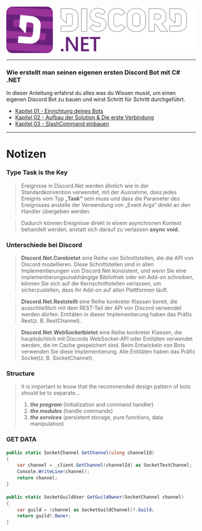 ![](./_images/Combinationmark%20White%20Border.svg)

---

### Wie erstellt man seinen eigenen ersten Discord Bot mit C# .NET
In dieser Anleitung erfahrst du alles was du Wissen musst, um einen eigenen Discord Bot zu bauen und wirst Schritt für Schritt durchgeführt.

- [Kapitel 01 - Einrichtung deines Bots](./Guide/Step01/README.md)
- [Kapitel 02 - Aufbau der Solution & Die erste Verbindung](/Guide/Step02/README.md)
- [Kapitel 03 - SlashCommand einbauen](./Guide/Step03/README.md)

---

# Notizen

### Type Task is the Key
> Ereignisse in Discord.Net werden ähnlich wie in der Standardkonvention verwendet, mit der Ausnahme, dass jedes Ereignis vom Typ „**Task“** sein muss und dass die Parameter des Ereignisses anstelle der Verwendung von „Event Args“ direkt an den Handler übergeben werden.

> Dadurch können Ereignisse direkt in einem asynchronen Kontext behandelt werden, anstatt sich darauf zu verlassen **async void.**

### Unterschiede bei Discord

> **Discord.Net.Corebietet** eine Reihe von Schnittstellen, die die API von Discord modellieren. Diese Schnittstellen sind in allen Implementierungen von Discord.Net konsistent, und wenn Sie eine implementierungsunabhängige Bibliothek oder ein Add-on schreiben, können Sie sich auf die Kernschnittstellen verlassen, um sicherzustellen, dass Ihr Add-on auf allen Plattformen läuft.

> **Discord.Net.Reststellt** eine Reihe konkreter Klassen bereit, die ausschließlich mit dem REST-Teil der API von Discord verwendet werden dürfen. Entitäten in dieser Implementierung haben das Präfix Rest(z. B. RestChannel).

> **Discord.Net.WebSocketbietet** eine Reihe konkreter Klassen, die hauptsächlich mit Discords WebSocket-API oder Entitäten verwendet werden, die im Cache gespeichert sind. Beim Entwickeln von Bots verwenden Sie diese Implementierung. Alle Entitäten haben das Präfix Socket(z. B. SocketChannel).

### Structure
> It is important to know that the recommended design pattern of bots should be to separate...
>
> 1. ***the program*** (initialization and command handler)
> 2. ***the modules*** (handle commands)
> 3. ***the services*** (persistent storage, pure functions, data manipulation)

### GET DATA
```C#
public static SocketChannel GetChannel(ulong channelId)
{
    var channel = _client.GetChannel(channelId) as SocketTextChannel;
    Console.WriteLine(channel);
    return channel;
}

public static SocketGuildUser GetGuildOwner(SocketChannel channel)
{
    var guild = (channel as SocketGuildChannel)?.Guild;
    return guild?.Owner;
}
```